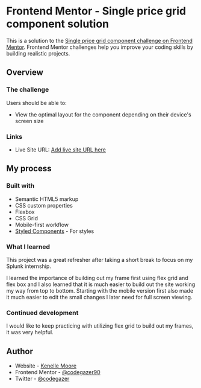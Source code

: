 # Frontend Mentor - Single price grid component solution

This is a solution to the [Single price grid component challenge on Frontend Mentor](https://www.frontendmentor.io/challenges/single-price-grid-component-5ce41129d0ff452fec5abbbc). Frontend Mentor challenges help you improve your coding skills by building realistic projects. 

## Overview

### The challenge

Users should be able to:

- View the optimal layout for the component depending on their device's screen size

### Links


- Live Site URL: [Add live site URL here](https://codegazer90.github.io/single-price-grid/)

## My process

### Built with

- Semantic HTML5 markup
- CSS custom properties
- Flexbox
- CSS Grid
- Mobile-first workflow
- [Styled Components](https://styled-components.com/) - For styles


### What I learned

This project was a great refresher after taking a short break to focus on my Splunk internship.

I learned the importance of building out my frame first using flex grid and flex box and I also learned that it is much easier to build out the site working my way from top to bottom. Starting with the mobile version first also made it much easier to edit the small changes I later need for full screen viewing.


### Continued development

I would like to keep practicing with utilizing flex grid to build out my frames, it was very helpful.


## Author

- Website - [Kenelle Moore](https://github.com/codegazer90)
- Frontend Mentor - [@codegazer90](https://www.frontendmentor.io/profile/codegazer90)
- Twitter - [@codegazer](https://www.twitter.com/codegazer)




